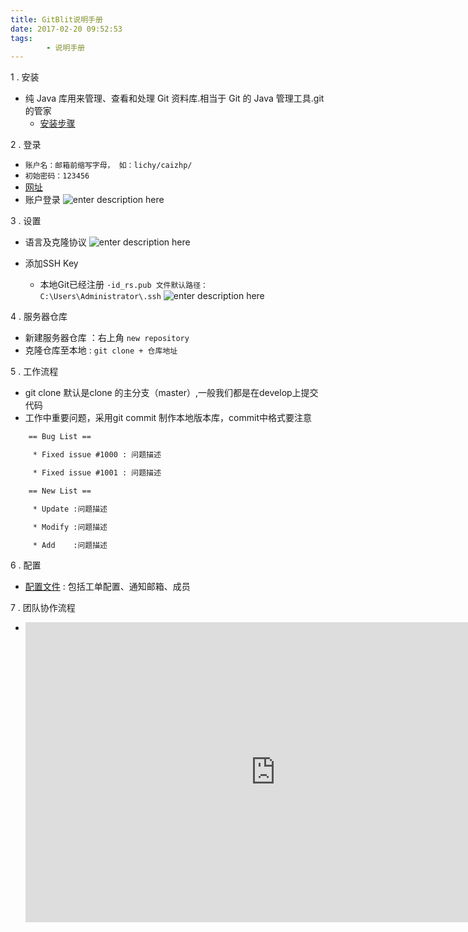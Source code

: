 ```yaml
---
title: GitBlit说明手册
date: 2017-02-20 09:52:53
tags:
		- 说明手册
---
```

 1 . 安装
-  纯 Java 库用来管理、查看和处理 Git 资料库.相当于 Git 的 Java 管理工具.git的管家
   - [安装步骤][1] 

<!-- more -->

2 . 登录
  - `账户名：邮箱前缩写字母， 如：lichy/caizhp/`
  - `初始密码：123456`
  - [网址][2] 
  - 账户登录
	![enter description here][3]
	
3 . 设置
  - 语言及克隆协议
![enter description here][4]

  - 添加SSH  Key
	-  本地Git已经注册  `·id_rs.pub 文件默认路径：C:\Users\Administrator\.ssh`
![enter description here][5]

4 .  服务器仓库
 - 新建服务器仓库 ：右上角  `new repository`
 - 克隆仓库至本地  : `git clone + 仓库地址  ` 

5 . 工作流程
  - git clone  默认是clone 的主分支（master）,一般我们都是在develop上提交代码 
  - 工作中重要问题，采用git commit 制作本地版本库，commit中格式要注意

``` stata
  	== Bug List ==

     * Fixed issue #1000 : 问题描述

     * Fixed issue #1001 : 问题描述

    == New List ==

     * Update :问题描述

     * Modify :问题描述

     * Add    :问题描述
```
6 .  配置
  - [配置文件][6]  : 包括工单配置、通知邮箱、成员

7 . 团队协作流程
  - <iframe id="embed_dom" name="embed_dom" frameborder="0" style="display:block;width:800px; height:480px;" src="https://www.processon.com/embed/mind/57ce82b0e4b0942d7a51906f"></iframe>


  [1]: http://www.cnblogs.com/jeremylee/p/5626240.html
  [2]: http://192.168.2.208:10101/
  [3]: http://oimqf80rv.bkt.clouddn.com/GitBlit-1.png
  [4]: http://oimqf80rv.bkt.clouddn.com/GitBlit-2.png
  [5]: http://oimqf80rv.bkt.clouddn.com/GitBlit-3.png
  [6]: https://github.com/wisezhao/software/tree/master/GitBlitData
  [7]: %3Ciframe%20id=%22embed_dom%22%20name=%22embed_dom%22%20frameborder=%220%22%20style=%22display:block;width:430px;%20height:320px;%22%20src=%22https://www.processon.com/embed/mind/57ce82b0e4b0942d7a51906f%22%3E%3C/iframe%3E